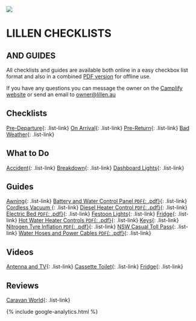 <link href="styles/custom.css" rel="stylesheet" />

<img class="img-center" src="images/motorhomes.png" />
<h1 class="title">LILLEN CHECKLISTS</h1>
<h2 class="subtitle">AND GUIDES</h2>

All checklists and guides are available both online in a easy checkbox list 
format and also in a combined [PDF version](docs/checklist.pdf) 
for offline use.

If you have any questions you can message the owner on the [Camplify website](https://www.camplify.com.au/rv/motorhome-rental-woy-woy-nsw-lillen/21613)
or send an email to [owner@lillen.au](mailto:owner@lillen.au)

## Checklists
[Pre-Departure](checklists/pre-departure.md){: .list-link}
[On Arrival](checklists/on-arrival.md){: .list-link}
[Pre-Return](checklists/pre-return.md){: .list-link}
[Bad Weather](checklists/bad-weather.md){: .list-link}


## What to Do 
[Accident](what-to-do/accident.md){: .list-link}
[Breakdown](what-to-do/breakdown.md){: .list-link}
[Dashboard Lights](what-to-do/dashboard-lights.md){: .list-link}

## Guides
[Awning](guides/awning.md){: .list-link}
[Battery and Water Control Panel `PDF`{: .pdf}](guides/control-panel.md){: .list-link}
[Cordless Vacuum ](guides/cordless-vacuum.md){: .list-link}
[Diesel Heater Control `PDF`{: .pdf}](guides/diesel-heater-control.md){: .list-link}
[Electric Bed `PDF`{: .pdf}](guides/bed.md){: .list-link}
[Festoon Lights](guides/festoon-lights.md){: .list-link} 
[Fridge](guides/fridge.md){: .list-link} 
[Hot Water Heater Controls `PDF`{: .pdf}](guides/hot-water-heater-controls.md){: .list-link}
[Keys](guides/keys.md){: .list-link}
[Nitrogen Tyre Inflation `PDF`{: .pdf}](guides/tyres.md){: .list-link}
[NSW Casual Toll Pass](guides/tolls.md){: .list-link}
[Water Hoses and Power Cables `PDF`{: .pdf}](guides/hoses-and-cables.md){: .list-link}

## Videos
[Antenna and TV](videos/antenna-and-tv.md){: .list-link}
[Cassette Toilet](videos/cassette-toilet.md){: .list-link}
[Fridge](videos/fridge.md){: .list-link}

## Reviews
[Caravan World](review/index.md){: .list-link}


{% include google-analytics.html %}
